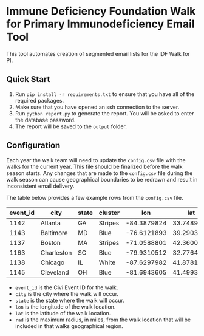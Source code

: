# Immune Deficiency Foundation Walk for Primary Immunodeficiency Email Tool

This tool automates creation of segmented email lists for the IDF Walk for PI.

## Quick Start

1. Run `pip install -r requirements.txt` to ensure that you have all of the required packages.
2. Make sure that you have opened an ssh connection to the server.
3. Run `python report.py` to generate the report. You will be asked to enter the database password.
4. The report will be saved to the `output` folder.

## Configuration

Each year the walk team will need to update the `config.csv` file with the walks for the current year.
This file should be finalized before the walk season starts.
Any changes that are made to the `config.csv` file during the walk season can cause geographical boundaries to be redrawn and result in inconsistent email delivery.

The table below provides a few example rows from the `config.csv` file.

|event_id|city|state|cluster|lon|lat|rad|
|-|-|-|-|-|-|-|
|1142|Atlanta| GA|Stripes|-84.3879824|33.7489954|200|
|1143|Baltimore| MD|Blue|-76.6121893|39.2903848|100|
|1137|Boston| MA|Stripes|-71.0588801|42.3600825|60|
|1163|Charleston| SC|Blue|-79.9310512|32.7764749|200|
|1138|Chicago| IL|White|-87.6297982|41.8781136|100|
|1145|Cleveland| OH|Blue|-81.6943605|41.49932|150|

* `event_id` is the Civi Event ID for the walk.
* `city` is the city where the walk will occur.
* `state` is the state where the walk will occur.
* `lon` is the longitude of the walk location.
* `lat` is the latitude of the walk location.
* `rad` is the maximum radius, in miles, from the walk location that will be included in that walks geographical region.


